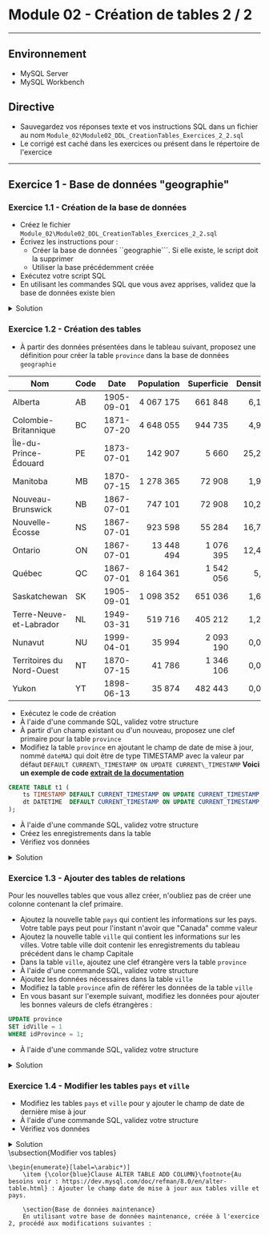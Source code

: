 # Module 02 - Création de tables 2 / 2

---

## Environnement

- MySQL Server
- MySQL Workbench

## Directive

- Sauvegardez vos réponses texte et vos instructions SQL dans un fichier au nom ```Module_02\Module02_DDL_CreationTables_Exercices_2_2.sql```
- Le corrigé est caché dans les exercices ou présent dans le répertoire de l'exercice

---

## Exercice 1 - Base de données "geographie"

### Exercice 1.1 - Création de la base de données

- Créez le fichier ```Module_02\Module02_DDL_CreationTables_Exercices_2_2.sql```
- Écrivez les instructions pour :
  - Créer la base de données ``geographie```. Si elle existe, le script doit la supprimer
  - Utiliser la base précédemment créée
- Exécutez votre script SQL
- En utilisant les commandes SQL que vous avez apprises, validez que la base de données existe bien

<details>
    <summary>Solution</summary>

```sql
DROP DATABASE IF EXISTS goegraphie;
CREATE DATABASE goegraphie;
USE goegraphie;
```

</details>

### Exercice 1.2 - Création des tables

- À partir des données présentées dans le tableau suivant, proposez une définition pour créer la table ```province``` dans la base de données ```geographie```

| Nom                       | Code | Date       | Population | Superficie | Densité | Capitale      |
|---------------------------|------|------------|-----------:|-----------:|--------:|---------------|
| Alberta                   | AB   | 1905-09-01 | 4 067 175  | 661 848    | 6,15    | Edmonton      |
| Colombie-Britannique      | BC   | 1871-07-20 | 4 648 055  | 944 735    | 4,92    | Victoria      |
| Île-du-Prince-Édouard     | PE   | 1873-07-01 | 142 907    | 5 660      | 25,25   | Charlottetown |
| Manitoba                  | MB   | 1870-07-15 | 1 278 365  | 72 908     | 1,97    | Winnipeg      |
| Nouveau-Brunswick         | NB   | 1867-07-01 | 747 101    | 72 908     | 10,25   | Fredericton   |
| Nouvelle-Écosse           | NS   | 1867-07-01 | 923 598    | 55 284     | 16,71   | Halifax       |
| Ontario                   | ON   | 1867-07-01 | 13 448 494 | 1 076 395  | 12,49   | Toronto       |
| Québec                    | QC   | 1867-07-01 | 8 164 361  | 1 542 056  | 5,3     | Québec        |
| Saskatchewan              | SK   | 1905-09-01 | 1 098 352  | 651 036    | 1,69    | Regina        |
| Terre-Neuve-et-Labrador   | NL   | 1949-03-31 | 519 716    | 405 212    | 1,28    | Saint John's  |
| Nunavut                   | NU   | 1999-04-01 | 35 994     | 2 093 190  | 0,02    | Iqaluit       |
| Territoires du Nord-Ouest | NT   | 1870-07-15 | 41 786     | 1 346 106  | 0,03    | Yellowknife   |
| Yukon                     | YT   | 1898-06-13 | 35 874     | 482 443    | 0,07    | Whitehorse    |

- Exécutez le code de création
- À l'aide d'une commande SQL, validez votre structure
- À partir d'un champ existant ou d'un nouveau, proposez une clef primaire pour la table ```province```
- Modifiez la table ```province``` en ajoutant le champ de date de mise à jour, nommé ```dateMAJ``` qui doit être de type TIMESTAMP avec la valeur par défaut ```DEFAULT CURRENT\_TIMESTAMP ON UPDATE CURRENT\_TIMESTAMP```
**Voici un exemple de code [extrait de la documentation](https://dev.mysql.com/doc/refman/8.0/en/timestamp-initialization.html)**

```sql
CREATE TABLE t1 (
    ts TIMESTAMP DEFAULT CURRENT_TIMESTAMP ON UPDATE CURRENT_TIMESTAMP,
    dt DATETIME  DEFAULT CURRENT_TIMESTAMP ON UPDATE CURRENT_TIMESTAMP
);
```

- À l'aide d'une commande SQL, validez votre structure
- Créez les enregistrements dans la table
- Vérifiez vos données

<details>
    <summary>Solution</summary>

```sql
CREATE TABLE province (
    nom VARCHAR(30) NOT NULL,
    code CHAR(2) NOT NULL,
    date DATE DEFAULT '1867-07-01',
    population INT UNSIGNED NOT NULL DEFAULT 0,
    superficie INT UNSIGNED NOT NULL DEFAULT 0,
    densite FLOAT(5) NOT NULL DEFAULT 0.0,
    capitale VARCHAR(15) NOT NULL DEFAULT 'NULL'
)  ENGINE=INNODB;
DESCRIBE province;

ALTER TABLE province
ADD COLUMN idProvince INT UNSIGNED AUTO_INCREMENT PRIMARY KEY FIRST;
DESCRIBE province;

ALTER TABLE province
ADD COLUMN dateMAJ TIMESTAMP DEFAULT CURRENT_TIMESTAMP ON UPDATE CURRENT_TIMESTAMP;
DESCRIBE province;

INSERT INTO province (
        idProvince,
        nom,
        code,
        date,
        population,
        superficie,
        densite,
        capitale
    )
VALUES (
        1,
        "Alberta",
        "AB",
        '1905-09-01',
        4067175,
        661848,
        6.15,
        "Edmonton"
    ),
    (
        2,
        "Colombie-Britannique",
        "BC",
        '1871-07-20',
        4648055,
        944735,
        4.92,
        "Victoria"
    ),
    (
        3,
        "Île-du-Prince-Édouard",
        'PE',
        '1873-07-01',
        142907,
        5660,
        25.25,
        "Charlottetown"
    ),
    (
        4,
        "Manitoba",
        'MB',
        '1870-07-15',
        1278365,
        72908,
        1.97,
        'Winnipeg'
    ),
    (
        5,
        "Nouveau-Brunswick",
        'NB',
        '1867-07-01',
        747101,
        72908,
        10.25,
        'Fredericton'
    ),
    (
        6,
        "Nouvelle-Écosse",
        "NS",
        '1867-07-01',
        923598,
        55284,
        16.71,
        "Halifax"
    ),
    (
        7,
        "Ontario",
        "ON",
        '1867-07-01',
        13448494,
        1076395,
        12.49,
        "Toronto"
    ),
    (
        8,
        "Québec",
        "QC",
        "1867-07-01",
        8164361,
        1542056,
        5.3,
        "Québec"
    ),
    (
        9,
        "Saskatchewan",
        "SK",
        "1905-09-01",
        1098352,
        651036,
        1.69,
        "Regina"
    ),
    (
        10,
        "Terre-Neuve-et-Labrador",
        "NL",
        "1949-03-31",
        519716,
        405212,
        1.28,
        "Saint John's"
    ),
    (
        11,
        "Nunavut",
        "NU",
        "1999-04-01",
        35994,
        2093190,
        0.02,
        "Iqaluit"
    ),
    (
        12,
        "Territoires du Nord-Ouest",
        "NT",
        "1870-07-15",
        41786,
        1346106,
        0.03,
        "Yellowknife"
    ),
    (
        13,
        "Yukon",
        "YT",
        "1898-06-13",
        35874,
        482443,
        0.07,
        "Whitehorse"
    );
    
SELECT 
    *
FROM
    province;
```

</details>

### Exercice 1.3 - Ajouter des tables de relations

Pour les nouvelles tables que vous allez créer, n'oubliez pas de créer une colonne contenant la clef primaire.

- Ajoutez la nouvelle table ```pays``` qui contient les informations sur les pays. Votre table pays peut pour l'instant n'avoir que "Canada" comme valeur
- Ajoutez la nouvelle table ```ville``` qui contient les informations sur les villes. Votre table ville doit contenir les enregistrements du tableau précédent dans le champ Capitale
- Dans la table ```ville```, ajoutez une clef étrangère vers la table ```province```
- À l'aide d'une commande SQL, validez votre structure
- Ajoutez les données nécessaires dans la table ```ville```
- Modifiez la table ```province``` afin de référer les données de la table ```ville```
- En vous basant sur l'exemple suivant, modifiez les données pour ajouter les bonnes valeurs de clefs étrangères :

```sql
UPDATE province
SET idVille = 1
WHERE idProvince = 1;
```

- À l'aide d'une commande SQL, validez votre structure

<details>
    <summary>Solution</summary>

```sql
CREATE TABLE pays(
    idPays INT UNSIGNED AUTO_INCREMENT PRIMARY KEY,
    nom VARCHAR(30) NOT NULL
) Engine = InnoDB;

INSERT INTO pays (nom)
VALUES("Canada");

CREATE TABLE ville(
    idVille INT UNSIGNED AUTO_INCREMENT PRIMARY KEY,
    nom VARCHAR(30) NOT NULL
) Engine = InnoDB;

ALTER TABLE ville
ADD COLUMN idProvince INT UNSIGNED NOT NULL;

ALTER TABLE ville
ADD CONSTRAINT fkProvince FOREIGN KEY (idProvince) REFERENCES province(idProvince);

ALTER TABLE province DROP COLUMN capitale;
ALTER TABLE province
ADD COLUMN idCapitale INT UNSIGNED
AFTER densite;
ALTER TABLE province
ADD CONSTRAINT fkCapitale FOREIGN KEY (idCapitale) REFERENCES province(idProvince);

DESCRIBE ville;

INSERT INTO ville(
    nom,
    idProvince
    ) VALUES (
        'Edmonton',
        1
    ),
    (
        'Victoria',
        2
    ),
    (
        'Charlottetown',
        3
    ),
    (
        'Winnipeg',
        4
    ),
    (
        'Fredericton',
        5
    ),
    (
        'Halifax',
        6
    ),
    (
        'Toronto',
        7
    ),
    (
        'Québec',
        8
    ),
    (
        'Regina',
        9
    ),
    (
        'Saint John''s',
        10
    ),
    (
        'Iqaluit',
        11
    ),
    (
        'Yellowknife',
        12
    ),
    (
        'Whitehorse',
        13
    );
SELECT * FROM ville;

ALTER TABLE province
ADD COLUMN idPays INT UNSIGNED
AFTER idCapitale;
ALTER TABLE province
ADD CONSTRAINT fkPays FOREIGN KEY (idPays) REFERENCES pays(idPays);
DESCRIBE province;

UPDATE province
SET idCapitale = 1,
    idPays = 1
WHERE idProvince = 1;
UPDATE province
SET idCapitale = 2,
    idPays = 1
WHERE idProvince = 2;
UPDATE province
SET idCapitale = 3,
    idPays = 1
WHERE idProvince = 3;
UPDATE province
SET idCapitale = 4,
    idPays = 1
WHERE idProvince = 4;
UPDATE province
SET idCapitale = 5,
    idPays = 1
WHERE idProvince = 5;
UPDATE province
SET idCapitale = 6,
    idPays = 1
WHERE idProvince = 6;
UPDATE province
SET idCapitale = 7,
    idPays = 1
WHERE idProvince = 7;
UPDATE province
SET idCapitale = 8,
    idPays = 1
WHERE idProvince = 8;
UPDATE province
SET idCapitale = 9,
    idPays = 1
WHERE idProvince = 9;
UPDATE province
SET idCapitale = 10,
    idPays = 1
WHERE idProvince = 10;
UPDATE province
SET idCapitale = 11,
    idPays = 1
WHERE idProvince = 11;
UPDATE province
SET idCapitale = 12,
    idPays = 1
WHERE idProvince = 12;
UPDATE province
SET idCapitale = 13,
    idPays = 1
WHERE idProvince = 13;

-- Ou qui est valable simplement ici car dans nos données, les identifiants des provinces
-- correspondent à ceux des capitables.
-- UPDATE province
-- SET idVille = idProvince;

SELECT * FROM pays;

SELECT * FROM province;

SELECT * FROM ville;
```

</details>

### Exercice 1.4 - Modifier les tables ```pays``` et ```ville```

- Modifiez les tables ```pays``` et ```ville``` pour y ajouter le champ de date de dernière mise à jour
- À l'aide d'une commande SQL, validez votre structure
- Vérifiez vos données

<details>
    <summary>Solution</summary>

```sql
ALTER TABLE ville
ADD COLUMN dateMAJ TIMESTAMP DEFAULT CURRENT_TIMESTAMP ON UPDATE CURRENT_TIMESTAMP
AFTER idProvince;
ALTER TABLE pays
ADD COLUMN dateMAJ TIMESTAMP DEFAULT CURRENT_TIMESTAMP ON UPDATE CURRENT_TIMESTAMP
AFTER nom;
```

</details>
    \subsection{Modifier vos tables}
    
    \begin{enumerate}[label=\arabic*)]
        \item {\color{blue}Clause ALTER TABLE ADD COLUMN}\footnote{Au besoins voir : https://dev.mysql.com/doc/refman/8.0/en/alter-table.html} : Ajouter le champ date de mise à jour aux tables ville et pays.
        
        \section{Base de données maintenance}
        En utilisant votre base de données maintenance, créée à l'exercice 2, procédé aux modifications suivantes : 
